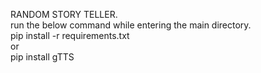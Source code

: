 RANDOM STORY TELLER.                            
run the below command while entering the main directory.                            
pip install -r requirements.txt                             
            or                      
pip install gTTS                    
